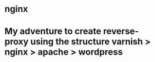 # nginx

# My adventure to create reverse-proxy using the structure varnish > nginx > apache > wordpress
